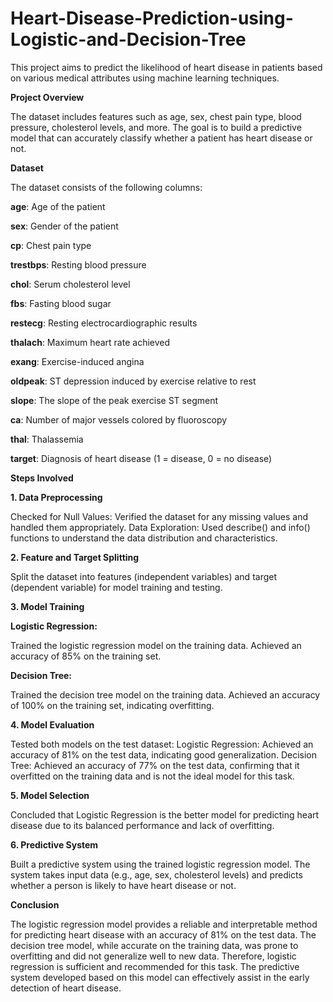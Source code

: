 # Heart-Disease-Prediction-using-Logistic-and-Decision-Tree
This project aims to predict the likelihood of heart disease in patients based on various medical attributes using machine learning techniques. 

**Project Overview**

The dataset includes features such as age, sex, chest pain type, blood pressure, cholesterol levels, and more. The goal is to build a predictive model that can accurately classify whether a patient has heart disease or not.

**Dataset**

The dataset consists of the following columns:

**age**: Age of the patient

**sex**: Gender of the patient

**cp**: Chest pain type

**trestbps**: Resting blood pressure

**chol**: Serum cholesterol level

**fbs**: Fasting blood sugar

**restecg**: Resting electrocardiographic results

**thalach**: Maximum heart rate achieved

**exang**: Exercise-induced angina

**oldpeak**: ST depression induced by exercise relative to rest

**slope**: The slope of the peak exercise ST segment

**ca**: Number of major vessels colored by fluoroscopy

**thal**: Thalassemia

**target**: Diagnosis of heart disease (1 = disease, 0 = no disease)

**Steps Involved**

**1. Data Preprocessing**

Checked for Null Values: Verified the dataset for any missing values and handled them appropriately.
Data Exploration: Used describe() and info() functions to understand the data distribution and characteristics.

**2. Feature and Target Splitting**

Split the dataset into features (independent variables) and target (dependent variable) for model training and testing.

**3. Model Training**

**Logistic Regression:**

Trained the logistic regression model on the training data.
Achieved an accuracy of 85% on the training set.

**Decision Tree:**

Trained the decision tree model on the training data.
Achieved an accuracy of 100% on the training set, indicating overfitting.

**4. Model Evaluation**

Tested both models on the test dataset:
Logistic Regression: Achieved an accuracy of 81% on the test data, indicating good generalization.
Decision Tree: Achieved an accuracy of 77% on the test data, confirming that it overfitted on the training data and is not the ideal model for this task.

**5. Model Selection**

Concluded that Logistic Regression is the better model for predicting heart disease due to its balanced performance and lack of overfitting.

**6. Predictive System**

Built a predictive system using the trained logistic regression model.
The system takes input data (e.g., age, sex, cholesterol levels) and predicts whether a person is likely to have heart disease or not.

**Conclusion**

The logistic regression model provides a reliable and interpretable method for predicting heart disease with an accuracy of 81% on the test data. The decision tree model, while accurate on the training data, was prone to overfitting and did not generalize well to new data. Therefore, logistic regression is sufficient and recommended for this task. The predictive system developed based on this model can effectively assist in the early detection of heart disease.
